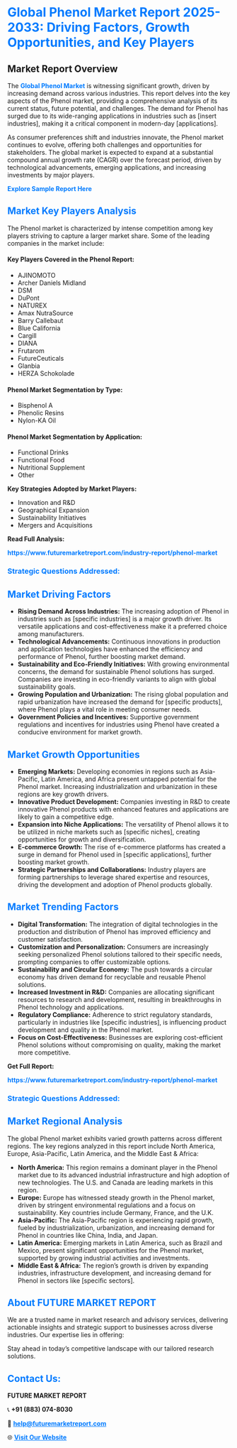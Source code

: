 <h1 style="color: #007BFF;">Global Phenol Market Report 2025-2033: Driving Factors, Growth Opportunities, and Key Players</h1>

<section id="overview">
<h2>Market Report Overview</h2>
<p>The <a href="https://www.futuremarketreport.com/industry-report/phenol-market" style="color: #007BFF; text-decoration: none;"><strong>Global Phenol Market</strong></a> is witnessing significant growth, driven by increasing demand across various industries. This report delves into the key aspects of the Phenol market, providing a comprehensive analysis of its current status, future potential, and challenges. The demand for Phenol has surged due to its wide-ranging applications in industries such as [insert industries], making it a critical component in modern-day [applications].</p>
<p>As consumer preferences shift and industries innovate, the Phenol market continues to evolve, offering both challenges and opportunities for stakeholders. The global market is expected to expand at a substantial compound annual growth rate (CAGR) over the forecast period, driven by technological advancements, emerging applications, and increasing investments by major players.</p>
</section>

<section id="overview">
<p><a href="https://www.futuremarketreport.com/request-sample/reportId=105604" style="color: #007BFF; text-decoration: none;"><strong>Explore Sample Report Here</strong></a></p>
</section>

<section id="key-players">
<h2 style="color: #007BFF;">Market Key Players Analysis</h2>
<p>The Phenol market is characterized by intense competition among key players striving to capture a larger market share. Some of the leading companies in the market include:</p>
<h4>Key Players Covered in the Phenol Report:</h4>
<ul><li>AJINOMOTO</li><li>Archer Daniels Midland</li><li>DSM</li><li>DuPont</li><li>NATUREX</li><li>Amax NutraSource</li><li>Barry Callebaut</li><li>Blue California</li><li>Cargill</li><li>DIANA</li><li>Frutarom</li><li>FutureCeuticals</li><li>Glanbia</li><li>HERZA Schokolade</li></ul>
<h4>Phenol Market Segmentation by Type:</h4>
<ul><li>Bisphenol A</li><li>Phenolic Resins</li><li>Nylon-KA Oil</li></ul>

<h4>Phenol Market Segmentation by Application:</h4>
<ul><li>Functional Drinks</li><li>Functional Food</li><li>Nutritional Supplement</li><li>Other</li></ul>
<p><strong>Key Strategies Adopted by Market Players:</strong></p>
<ul>
<li>Innovation and R&D</li>
<li>Geographical Expansion</li>
<li>Sustainability Initiatives</li>
<li>Mergers and Acquisitions</li>
</ul>
</section>

<section>
<p><strong>Read Full Analysis: </strong></p><a href="https://www.futuremarketreport.com/industry-report/phenol-market" style="color: #007BFF; text-decoration: none;"><strong>https://www.futuremarketreport.com/industry-report/phenol-market</strong></a>
<h3 style="color: #007BFF;">Strategic Questions Addressed:</h3>
</section>

<section id="driving-factors">
<h2 style="color: #007BFF;">Market Driving Factors</h2>
<ul>
<li><strong>Rising Demand Across Industries:</strong> The increasing adoption of Phenol in industries such as [specific industries] is a major growth driver. Its versatile applications and cost-effectiveness make it a preferred choice among manufacturers.</li>
<li><strong>Technological Advancements:</strong> Continuous innovations in production and application technologies have enhanced the efficiency and performance of Phenol, further boosting market demand.</li>
<li><strong>Sustainability and Eco-Friendly Initiatives:</strong> With growing environmental concerns, the demand for sustainable Phenol solutions has surged. Companies are investing in eco-friendly variants to align with global sustainability goals.</li>
<li><strong>Growing Population and Urbanization:</strong> The rising global population and rapid urbanization have increased the demand for [specific products], where Phenol plays a vital role in meeting consumer needs.</li>
<li><strong>Government Policies and Incentives:</strong> Supportive government regulations and incentives for industries using Phenol have created a conducive environment for market growth.</li>
</ul>
</section>

<section id="growth-opportunities">
<h2 style="color: #007BFF;">Market Growth Opportunities</h2>
<ul>
<li><strong>Emerging Markets:</strong> Developing economies in regions such as Asia-Pacific, Latin America, and Africa present untapped potential for the Phenol market. Increasing industrialization and urbanization in these regions are key growth drivers.</li>
<li><strong>Innovative Product Development:</strong> Companies investing in R&D to create innovative Phenol products with enhanced features and applications are likely to gain a competitive edge.</li>
<li><strong>Expansion into Niche Applications:</strong> The versatility of Phenol allows it to be utilized in niche markets such as [specific niches], creating opportunities for growth and diversification.</li>
<li><strong>E-commerce Growth:</strong> The rise of e-commerce platforms has created a surge in demand for Phenol used in [specific applications], further boosting market growth.</li>
<li><strong>Strategic Partnerships and Collaborations:</strong> Industry players are forming partnerships to leverage shared expertise and resources, driving the development and adoption of Phenol products globally.</li>
</ul>
</section>

<section id="trending-factors">
<h2 style="color: #007BFF;">Market Trending Factors</h2>
<ul>
<li><strong>Digital Transformation:</strong> The integration of digital technologies in the production and distribution of Phenol has improved efficiency and customer satisfaction.</li>
<li><strong>Customization and Personalization:</strong> Consumers are increasingly seeking personalized Phenol solutions tailored to their specific needs, prompting companies to offer customizable options.</li>
<li><strong>Sustainability and Circular Economy:</strong> The push towards a circular economy has driven demand for recyclable and reusable Phenol solutions.</li>
<li><strong>Increased Investment in R&D:</strong> Companies are allocating significant resources to research and development, resulting in breakthroughs in Phenol technology and applications.</li>
<li><strong>Regulatory Compliance:</strong> Adherence to strict regulatory standards, particularly in industries like [specific industries], is influencing product development and quality in the Phenol market.</li>
<li><strong>Focus on Cost-Effectiveness:</strong> Businesses are exploring cost-efficient Phenol solutions without compromising on quality, making the market more competitive.</li>
</ul>
</section>

<section>
<p><strong>Get Full Report: </strong></p><a href="https://www.futuremarketreport.com/industry-report/phenol-market" style="color: #007BFF; text-decoration: none;"><strong>https://www.futuremarketreport.com/industry-report/phenol-market</strong></a>
<h3 style="color: #007BFF;">Strategic Questions Addressed:</h3>
</section>


<section id="regional-analysis">
<h2 style="color: #007BFF;">Market Regional Analysis</h2>
<p>The global Phenol market exhibits varied growth patterns across different regions. The key regions analyzed in this report include North America, Europe, Asia-Pacific, Latin America, and the Middle East & Africa:</p>
<ul>
<li><strong>North America:</strong> This region remains a dominant player in the Phenol market due to its advanced industrial infrastructure and high adoption of new technologies. The U.S. and Canada are leading markets in this region.</li>
<li><strong>Europe:</strong> Europe has witnessed steady growth in the Phenol market, driven by stringent environmental regulations and a focus on sustainability. Key countries include Germany, France, and the U.K.</li>
<li><strong>Asia-Pacific:</strong> The Asia-Pacific region is experiencing rapid growth, fueled by industrialization, urbanization, and increasing demand for Phenol in countries like China, India, and Japan.</li>
<li><strong>Latin America:</strong> Emerging markets in Latin America, such as Brazil and Mexico, present significant opportunities for the Phenol market, supported by growing industrial activities and investments.</li>
<li><strong>Middle East & Africa:</strong> The region’s growth is driven by expanding industries, infrastructure development, and increasing demand for Phenol in sectors like [specific sectors].</li>
</ul>
</section>

<footer>
<h2 style="color: #007BFF;">About FUTURE MARKET REPORT</h2>
<p>We are a trusted name in market research and advisory services, delivering actionable insights and strategic support to businesses across diverse industries. Our expertise lies in offering:</p>

<p>Stay ahead in today’s competitive landscape with our tailored research solutions.</p>

<h2 style="color: #007BFF;">Contact Us:</h2>
<p><strong>FUTURE MARKET REPORT</strong></p>
<p>📞 <strong>+91 (883) 074-8030</strong></p>
<p>📧 <strong><a href="mailto:help@futuremarketreport.com" style="color: #007BFF;">help@futuremarketreport.com</a></strong></p>
<p>🌐 <strong><a href="https://www.futuremarketreport.com/" style="color: #007BFF;">Visit Our Website</a></strong></p>
</footer>